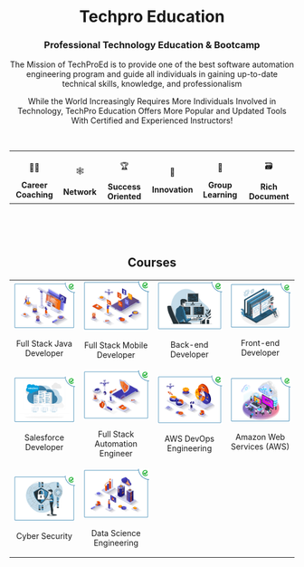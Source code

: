 <h1 align="center">Techpro Education</h1>
<h3 align="center">Professional Technology Education & Bootcamp</h3>

<p align="center">The Mission of TechProEd is to provide one of the best software automation engineering program and guide all individuals in gaining up-to-date technical skills, knowledge, and professionalism</p>

<p align="center">While the World Increasingly Requires More Individuals Involved in Technology, TechPro Education Offers More Popular and Updated Tools With Certified and Experienced Instructors!</p>
<p>&nbsp;</p>
<table width="100%" align="center">
  <tr>
    <td align="center">
      <p>👨‍🎓</p>
      <b>Career Coaching</b>
    </td>
    <td align="center">
      <p>🕸️</p>
      <b>Network</b>
    </td>
    <td align="center">
      <p>🏆</p>
      <b>Success Oriented</b>
    </td>
    <td align="center">
      <p>🚀</p>
      <b>Innovation</b>
    </td>
    <td align="center">
      <p>👥</p>
      <b>Group Learning</b>
    </td>
    <td align="center">
      <p>🗃️</p>
      <b>Rich Document</b>
    </td>    
  </tr>
</table>

<p>&nbsp;</p>
<p>&nbsp;</p>
<h2 align="center">Courses</h2>
<table width="100%" align="center">
  <tr>
    <td align="center">
      <a href="https://techproeducation.com/courses/full-stack-java-developer" target="_blank">
        <img src="https://github.com/techproeducationgit/techproeducationgit/blob/master/images/techproeducation-full-stack-java-developer.png?raw=true" width="200"/>
      </a>
      <p>Full Stack Java Developer</p>
    </td>
    <td align="center">
      <a href="https://techproeducation.com/courses/full-stack-mobile-developer" target="_blank">
        <img src="https://github.com/techproeducationgit/techproeducationgit/blob/master/images/techproeducation-full-stack-mobile-developer.png?raw=true" width="200"/>
      </a>
      <p>Full Stack Mobile Developer</p>
    </td>
    <td align="center">
      <a href="https://techproeducation.com/courses/back-end-developer" target="_blank">
        <img src="https://github.com/techproeducationgit/techproeducationgit/blob/master/images/techproeducation-back-end-developer.png?raw=true" width="200"/></a>
      <p>Back-end Developer</p>
    </td>
    <td align="center">
      <a href="https://techproeducation.com/courses/front-end-developer" target="_blank">
        <img src="https://github.com/techproeducationgit/techproeducationgit/blob/master/images/techproeducation-frontend-developer.png?raw=true" width="200"/></a>
      <p>Front-end Developer</p>
    </td>
  </tr>
  
  <tr>
    <td align="center">
      <a href="https://techproeducation.com/courses/salesforce-developer" target="_blank">
        <img src="https://github.com/techproeducationgit/techproeducationgit/blob/master/images/techproeducation-sales-force-developer.png?raw=true" width="200"/></a>
      <p>Salesforce Developer</p>
    </td>
    <td align="center">
      <a href="https://techproeducation.com/courses/full-stack-automation-engineer/" target="_blank">
        <img src="https://github.com/techproeducationgit/techproeducationgit/blob/master/images/techproeducation-full-stack-automation-engineer.png?raw=true" width="200"/></a>
      <p>Full Stack Automation Engineer</p>
    </td>
    <td align="center">
      <a href="https://techproeducation.com/courses/aws-devops-engineering" target="_blank">
        <img src="https://github.com/techproeducationgit/techproeducationgit/blob/master/images/techproeducation-aws-devops-engineering.png?raw=true" width="200"/></a>
      <p>AWS DevOps Engineering</p>
    </td>
    <td align="center">
      <a href="https://techproeducation.com/courses/amazon-web-services-aws" target="_blank">
        <img src="https://github.com/techproeducationgit/techproeducationgit/blob/master/images/techproeducation-aws.png?raw=true" width="200"/></a>
      <p>Amazon Web Services (AWS)</p>
    </td>  
  </tr>
  <tr>
    <td align="center">
      <a href="https://techproeducation.com/courses/cyber-security" target="_blank">
        <img src="https://github.com/techproeducationgit/techproeducationgit/blob/master/images/techproeducation-cyber-security.png?raw=true" width="200"/></a>
      <p>Cyber Security</p>
    </td>
    <td align="center">
      <a href="https://techproeducation.com/courses/data-science" target="_blank">
        <img src="https://github.com/techproeducationgit/techproeducationgit/blob/master/images/techproeducation-data-science-engineering.png?raw=true" width="200"/></a>
      <p>Data Science Engineering</p>
    </td>  
    
  </tr>
  
</table>
